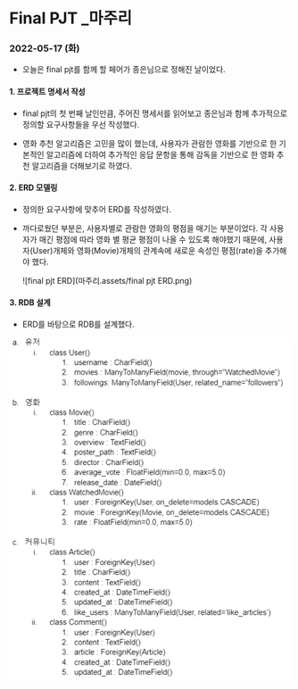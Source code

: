 # Final PJT _마주리

### 2022-05-17 (화)

* 오늘은 final pjt를 함께 할 페어가 종은님으로 정해진 날이었다.

#### 1. 프로젝트 명세서 작성

* final pjt의 첫 번째 날인만큼, 주어진 명세서를 읽어보고 종은님과 함께 추가적으로 정의할 요구사항들을 우선 작성했다.

* 영화 추천 알고리즘은 고민을 많이 했는데, 사용자가 관람한 영화를 기반으로 한 기본적인 알고리즘에 더하여 추가적인 응답 문항을 통해 감독을 기반으로 한 영화 추천 알고리즘을 더해보기로 하였다.



#### 2. ERD 모델링

* 정의한 요구사항에 맞추어 ERD를 작성하였다.

* 까다로웠던 부분은, 사용자별로 관람한 영화의 평점을 매기는 부분이었다. 각 사용자가 매긴 평점에 따라 영화 별 평균 평점이 나올 수 있도록 해야했기 때문에, 사용자(User)개체와 영화(Movie)개체의 관계속에 새로운 속성인 평점(rate)을 추가해야 했다.

  ![final pjt ERD](마주리.assets/final pjt ERD.png)



#### 3. RDB 설계

* ERD를 바탕으로 RDB를 설계했다.

![image-20220517232704924](마주리.assets/image-20220517232704924.png)

